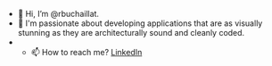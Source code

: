 - 👋 Hi, I’m @rbuchaillat.
- 👀 I'm passionate about developing applications that are as visually stunning as they are architecturally sound and cleanly coded.
- - 📫 How to reach me? [LinkedIn](https://www.linkedin.com/in/rémi-buchaillat/)

<!---
rbuchaillat/rbuchaillat is a ✨ special ✨ repository because its `README.md` (this file) appears on your GitHub profile.
You can click the Preview link to take a look at your changes.
--->
